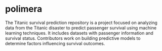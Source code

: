 # polimera
The Titanic survival prediction repository is a project focused on analyzing data from the Titanic disaster to predict passenger survival using machine learning techniques. It includes datasets with passenger information and survival status. Contributors work on building predictive models to determine factors influencing survival outcomes.
